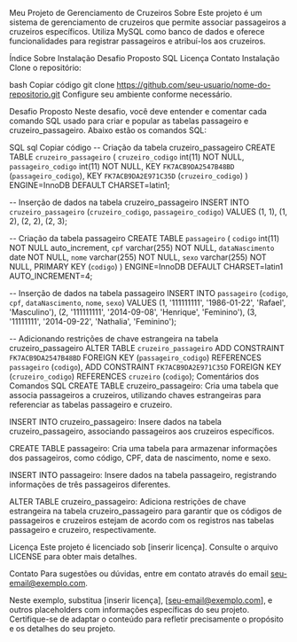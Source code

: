 Meu Projeto de Gerenciamento de Cruzeiros
Sobre
Este projeto é um sistema de gerenciamento de cruzeiros que permite associar passageiros a cruzeiros específicos. Utiliza MySQL como banco de dados e oferece funcionalidades para registrar passageiros e atribuí-los aos cruzeiros.

Índice
Sobre
Instalação
Desafio Proposto
SQL
Licença
Contato
Instalação
Clone o repositório:

bash
Copiar código
git clone https://github.com/seu-usuario/nome-do-repositorio.git
Configure seu ambiente conforme necessário.

Desafio Proposto
Neste desafio, você deve entender e comentar cada comando SQL usado para criar e popular as tabelas passageiro e cruzeiro_passageiro. Abaixo estão os comandos SQL:

SQL
sql
Copiar código
-- Criação da tabela cruzeiro_passageiro
CREATE TABLE `cruzeiro_passageiro` (
  `cruzeiro_codigo` int(11) NOT NULL,
  `passageiro_codigo` int(11) NOT NULL,
  KEY `FK7ACB9DA2547B48BD` (`passageiro_codigo`),
  KEY `FK7ACB9DA2E971C35D` (`cruzeiro_codigo`)
) ENGINE=InnoDB DEFAULT CHARSET=latin1;

-- Inserção de dados na tabela cruzeiro_passageiro
INSERT INTO `cruzeiro_passageiro` (`cruzeiro_codigo`, `passageiro_codigo`) VALUES 
(1, 1),
(1, 2),
(2, 2),
(2, 3);

-- Criação da tabela passageiro
CREATE TABLE `passageiro` (
  `codigo` int(11) NOT NULL auto_increment,
  `cpf` varchar(255) NOT NULL,
  `dataNascimento` date NOT NULL,
  `nome` varchar(255) NOT NULL,
  `sexo` varchar(255) NOT NULL,
  PRIMARY KEY  (`codigo`)
) ENGINE=InnoDB DEFAULT CHARSET=latin1 AUTO_INCREMENT=4;

-- Inserção de dados na tabela passageiro
INSERT INTO `passageiro` (`codigo`, `cpf`, `dataNascimento`, `nome`, `sexo`) VALUES 
(1, '111111111', '1986-01-22', 'Rafael', 'Masculino'),
(2, '111111111', '2014-09-08', 'Henrique', 'Feminino'),
(3, '11111111', '2014-09-22', 'Nathalia', 'Feminino');

-- Adicionando restrições de chave estrangeira na tabela cruzeiro_passageiro
ALTER TABLE `cruzeiro_passageiro`
  ADD CONSTRAINT `FK7ACB9DA2547B48BD` FOREIGN KEY (`passageiro_codigo`) REFERENCES `passageiro` (`codigo`),
  ADD CONSTRAINT `FK7ACB9DA2E971C35D` FOREIGN KEY (`cruzeiro_codigo`) REFERENCES `cruzeiro` (`codigo`);
Comentários dos Comandos SQL
CREATE TABLE cruzeiro_passageiro: Cria uma tabela que associa passageiros a cruzeiros, utilizando chaves estrangeiras para referenciar as tabelas passageiro e cruzeiro.

INSERT INTO cruzeiro_passageiro: Insere dados na tabela cruzeiro_passageiro, associando passageiros aos cruzeiros específicos.

CREATE TABLE passageiro: Cria uma tabela para armazenar informações dos passageiros, como código, CPF, data de nascimento, nome e sexo.

INSERT INTO passageiro: Insere dados na tabela passageiro, registrando informações de três passageiros diferentes.

ALTER TABLE cruzeiro_passageiro: Adiciona restrições de chave estrangeira na tabela cruzeiro_passageiro para garantir que os códigos de passageiros e cruzeiros estejam de acordo com os registros nas tabelas passageiro e cruzeiro, respectivamente.

Licença
Este projeto é licenciado sob [inserir licença]. Consulte o arquivo LICENSE para obter mais detalhes.

Contato
Para sugestões ou dúvidas, entre em contato através do email seu-email@exemplo.com.

Neste exemplo, substitua [inserir licença], [seu-email@exemplo.com], e outros placeholders com informações específicas do seu projeto. Certifique-se de adaptar o conteúdo para refletir precisamente o propósito e os detalhes do seu projeto.
